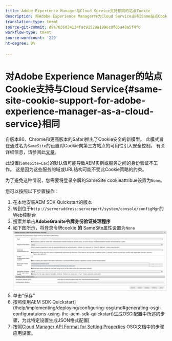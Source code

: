 ```yaml
---
title: Adobe Experience Manager与Cloud Service支持相同的站点Cookie
description: 将Adobe Experience Manager作为Cloud Service支持ISame站点Cookie
translation-type: tm+mt
source-git-commit: d9a7836034134fac91529a1996c8f05a48a5f4fd
workflow-type: tm+mt
source-wordcount: '229'
ht-degree: 0%

---
```



# 对Adobe Experience Manager的站点Cookie支持与Cloud Service{#same-site-cookie-support-for-adobe-experience-manager-as-a-cloud-service}相同

自版本80、Chrome和更高版本的Safari推出了Cookie安全的新模型。 此模式旨在通过名为`SameSite`的设置对Cookie向第三方站点的可用性引入安全控制。 有关详细信息，请参阅此[文章](https://web.dev/samesite-cookies-explained/)。

此设置(`SameSite=Lax`)的默认值可能导致AEM实例或服务之间的身份验证不工作。 这是因为这些服务的域或URL结构可能不受此Cookie策略的约束。

为了避免这种情况，您需要将登录令牌的SameSite cookieattribue设置为`None`。

您可以按照以下步骤操作：

1. 在本地安装AEM SDK Quickstart的版本
1. 转到位于`http://serveraddress:serverport/system/console/configMgr`的Web控制台
1. 搜索并单击&#x200B;**AdobeGranite令牌身份验证处理程序**
1. 如下图所示，将登录令牌cookie **的** SameSite属性设置为`None`
   ![samesite](/help/security/assets/samesite1.png)
1. 单击“保存”
1. 按照使用AEM SDK Quickstart](/help/implementing/deploying/configuring-osgi.md#generating-osgi-configuratuions-using-the-aem-sdk-quickstart)生成OSGi配置中所述的步骤，为此特定设置生成JSON格式配置[
1. 按照[Cloud Manager API Format for Setting Properties](/help/implementing/deploying/configuring-osgi.md#cloud-manager-api-format-for-setting-properties) OSGi文档中的步骤应用设置。
